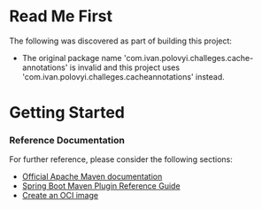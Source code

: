 # Read Me First
The following was discovered as part of building this project:

* The original package name 'com.ivan.polovyi.challeges.cache-annotations' is invalid and this project uses 'com.ivan.polovyi.challeges.cacheannotations' instead.

# Getting Started

### Reference Documentation
For further reference, please consider the following sections:

* [Official Apache Maven documentation](https://maven.apache.org/guides/index.html)
* [Spring Boot Maven Plugin Reference Guide](https://docs.spring.io/spring-boot/docs/2.4.1/maven-plugin/reference/html/)
* [Create an OCI image](https://docs.spring.io/spring-boot/docs/2.4.1/maven-plugin/reference/html/#build-image)

